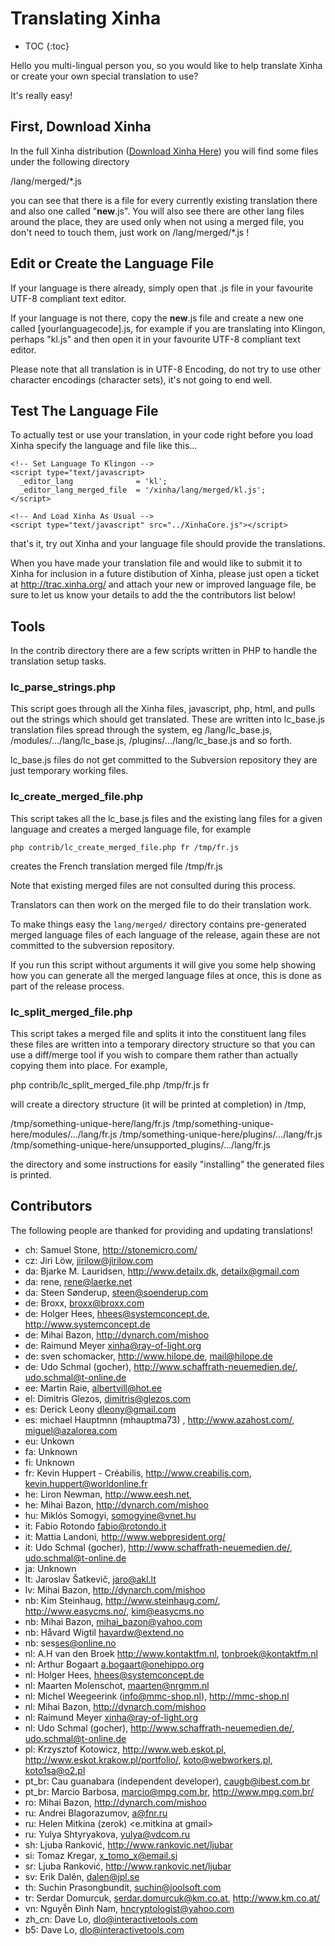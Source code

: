 # Translating Xinha

* TOC
{:toc}


Hello you multi-lingual person you, so you would like to help translate Xinha
or create your own special translation to use?

It's really easy!

## First, Download Xinha

In the full Xinha distribution ([Download Xinha Here](DownloadXinha.html)) you 
will find some files under the following directory

   /lang/merged/*.js

you can see that there is a file for every currently existing translation there
and also one called "__new__.js".  You will also see there are other lang files 
around the place, they are used only when not using a merged file, you don't need
to touch them, just work on /lang/merged/*.js !

## Edit or Create the Language File

If your language is there already, simply open that .js file in your favourite
UTF-8 compliant text editor.

If your language is not there, copy the __new__.js file and create a new one called
[yourlanguagecode].js, for example if you are translating into Klingon, perhaps
"kl.js" and then open it in your favourite UTF-8 compliant text editor.

Please note that all translation is in UTF-8 Encoding, do not try to use other 
character encodings (character sets), it's not going to end well.

## Test The Language File

To actually test or use your translation, in your code right before you load 
Xinha specify the language and file like this...

    <!-- Set Language To Klingon -->
    <script type="text/javascript>
      _editor_lang              = 'kl';
      _editor_lang_merged_file  = '/xinha/lang/merged/kl.js';
    </script>
    
    <!-- And Load Xinha As Usual -->
    <script type="text/javascript" src="../XinhaCore.js"></script>

that's it, try out Xinha and your language file should provide the translations.

When you have made your translation file and would like to submit it
to Xinha for inclusion in a future distibution of Xinha, please just open a 
ticket at http://trac.xinha.org/ and attach your new or improved language file, 
be sure to let us know your details to add the the contributors list below!

## Tools

In the contrib directory there are a few scripts written in PHP to handle the 
translation setup tasks.

### lc_parse_strings.php

This script goes through all the Xinha files, javascript, php, html, and pulls
out the strings which should get translated.  These are written into lc_base.js
translation files spread through the system, eg /lang/lc_base.js, 
/modules/.../lang/lc_base.js, /plugins/.../lang/lc_base.js and so forth.

lc_base.js files do not get committed to the Subversion repository they are 
just temporary working files.

### lc_create_merged_file.php

This script takes all the lc_base.js files and the existing lang files for a given
language and creates a merged language file, for example

    php contrib/lc_create_merged_file.php fr /tmp/fr.js

creates the French translation merged file /tmp/fr.js

Note that existing merged files are not consulted during this process.

Translators can then work on the merged file to do their translation work.

To make things easy the `lang/merged/` directory contains pre-generated merged 
language files of each language of the release, again these are not committed
to the subversion repository.

If you run this script without arguments it will give you some help showing how
you can generate all the merged language files at once, this is done as part of
the release process.

### lc_split_merged_file.php

This script takes a merged file and splits it into the constituent lang files
these files are written into a temporary directory structure so that you can 
use a diff/merge tool if you wish to compare them rather than actually copying 
them into place.  For example,

  php contrib/lc_split_merged_file.php /tmp/fr.js fr

will create a directory structure (it will be printed at completion) in /tmp, 

  /tmp/something-unique-here/lang/fr.js
  /tmp/something-unique-here/modules/.../lang/fr.js
  /tmp/something-unique-here/plugins/.../lang/fr.js
  /tmp/something-unique-here/unsupported_plugins/.../lang/fr.js

the directory and some instructions for easily "installing" the generated files
is printed.

## Contributors

The following people are thanked for providing and updating translations!

  * ch: Samuel Stone, http://stonemicro.com/
  * cz: Jiri Löw, <jirilow@jirilow.com>
  * da: Bjarke M. Lauridsen, http://www.detailx.dk, detailx@gmail.com
  * da: rene, <rene@laerke.net>
  * da: Steen Sønderup, <steen@soenderup.com>
  * de: Broxx, <broxx@broxx.com>
  * de: Holger Hees, <hhees@systemconcept.de>, http://www.systemconcept.de
  * de: Mihai Bazon, http://dynarch.com/mishoo
  * de: Raimund Meyer xinha@ray-of-light.org
  * de: sven schomacker, http://www.hilope.de, mail@hilope.de
  * de: Udo Schmal (gocher), http://www.schaffrath-neuemedien.de/, udo.schmal@t-online.de
  * ee: Martin Raie, <albertvill@hot.ee>
  * el: Dimitris Glezos, dimitris@glezos.com
  * es: Derick Leony <dleony@gmail.com>
  * es: michael Hauptmnn (mhauptma73) , http://www.azahost.com/, miguel@azalorea.com
  * eu: Unkown
  * fa: Unknown
  * fi: Unknown
  * fr: Kevin Huppert - Créabilis, http://www.creabilis.com, kevin.huppert@worldonline.fr
  * he: Liron Newman, http://www.eesh.net, <plastish at ultinet dot org>
  * he: Mihai Bazon, http://dynarch.com/mishoo
  * hu: Miklós Somogyi, <somogyine@vnet.hu>
  * it: Fabio Rotondo <fabio@rotondo.it>
  * it: Mattia Landoni, http://www.webpresident.org/
  * it: Udo Schmal (gocher), http://www.schaffrath-neuemedien.de/, udo.schmal@t-online.de
  * ja: Unknown
  * lt: Jaroslav Šatkevič, <jaro@akl.lt>
  * lv: Mihai Bazon, http://dynarch.com/mishoo
  * nb: Kim Steinhaug,  http://www.steinhaug.com/, http://www.easycms.no/, kim@easycms.no
  * nb: Mihai Bazon, <mihai_bazon@yahoo.com>
  * nb: Håvard Wigtil <havardw@extend.no>
  * nb: ses<ses@online.no>
  * nl: A.H van den Broek  http://www.kontaktfm.nl, tonbroek@kontaktfm.nl
  * nl: Arthur Bogaart a.bogaart@onehippo.org
  * nl: Holger Hees, <hhees@systemconcept.de>
  * nl: Maarten Molenschot, maarten@nrgmm.nl
  * nl: Michel Weegeerink (info@mmc-shop.nl), http://mmc-shop.nl
  * nl: Mihai Bazon, http://dynarch.com/mishoo
  * nl: Raimund Meyer xinha@ray-of-light.org
  * nl: Udo Schmal (gocher), http://www.schaffrath-neuemedien.de/, udo.schmal@t-online.de
  * pl: Krzysztof Kotowicz, http://www.web.eskot.pl, http://www.eskot.krakow.pl/portfolio/, koto@webworkers.pl, koto1sa@o2.pl
  * pt_br: Cau guanabara (independent developer), caugb@ibest.com.br
  * pt_br: Marcio Barbosa, <marcio@mpg.com.br>, http://www.mpg.com.br/
  * ro: Mihai Bazon, http://dynarch.com/mishoo
  * ru: Andrei Blagorazumov, a@fnr.ru
  * ru: Helen Mitkina (zerok) <e.mitkina at gmail>
  * ru: Yulya Shtyryakova, <yulya@vdcom.ru>
  * sh: Ljuba Ranković, http://www.rankovic.net/ljubar
  * si: Tomaz Kregar, x_tomo_x@email.si
  * sr: Ljuba Ranković, http://www.rankovic.net/ljubar
  * sv: Erik Dalén, <dalen@jpl.se>
  * th: Suchin Prasongbundit, <suchin@joolsoft.com>
  * tr: Serdar Domurcuk, <serdar.domurcuk@km.co.at>, http://www.km.co.at/
  * vn: Nguyễn Đình Nam, <hncryptologist@yahoo.com>
  * zh_cn: Dave Lo, dlo@interactivetools.com
  * b5: Dave Lo, dlo@interactivetools.com
